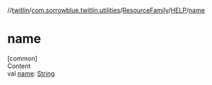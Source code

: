 //[twitlin](../../../index.md)/[com.sorrowblue.twitlin.utilities](../../index.md)/[ResourceFamily](../index.md)/[HELP](index.md)/[name](name.md)



# name  
[common]  
Content  
val [name](name.md): [String](https://kotlinlang.org/api/latest/jvm/stdlib/kotlin/-string/index.html)  



